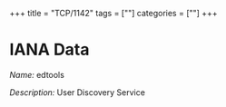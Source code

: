 +++
title = "TCP/1142"
tags = [""]
categories = [""]
+++

# IANA Data

_Name:_ edtools

_Description:_ User Discovery Service

